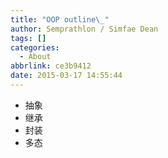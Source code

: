 ```yaml
---
title: "OOP outline\_"
author: Semprathlon / Simfae Dean
tags: []
categories:
  - About
abbrlink: ce3b9412
date: 2015-03-17 14:55:44
---
```

<ul><li>抽象</li><li>继承</li><li>封装</li><li>多态</li></ul>